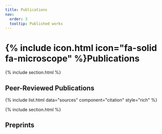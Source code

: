 ```yaml
---
title: Publications
nav:
  order: 3
  tooltip: Published works
---
```


# {% include icon.html icon="fa-solid fa-microscope" %}Publications
[//]: # (Text below here shows up directly beneath the RESEARCH header)


[//]: # (Research section with search box and citations from sources.yaml)
{% include section.html %}

## Peer-Reviewed Publications

{% include list.html data="sources" component="citation" style="rich" %}


{% include section.html %}
## Preprints
